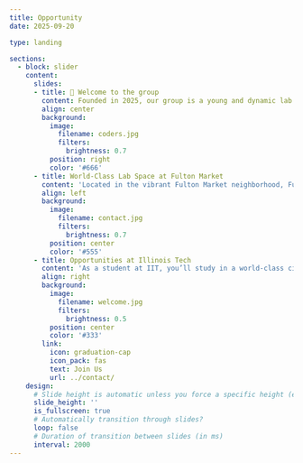 ```yaml
---
title: Opportunity
date: 2025-09-20

type: landing

sections:
  - block: slider
    content:
      slides:
      - title: 👋 Welcome to the group
        content: Founded in 2025, our group is a young and dynamic lab advancing programmable DNA/RNA nanostructures for biosensing technologies.
        align: center
        background:
          image:
            filename: coders.jpg
            filters:
              brightness: 0.7
          position: right
          color: '#666'
      - title: World-Class Lab Space at Fulton Market
        content: 'Located in the vibrant Fulton Market neighborhood, Fulton Labs offers state-of-the-art resources and proximity to Chicago’s biotech and innovation ecosystem.'
        align: left
        background:
          image:
            filename: contact.jpg
            filters:
              brightness: 0.7
          position: center
          color: '#555'
      - title: Opportunities at Illinois Tech
        content: 'As a student at IIT, you’ll study in a world-class city with unique research resources, diverse cultural experiences, and direct connections to leading employers.'
        align: right
        background:
          image:
            filename: welcome.jpg
            filters:
              brightness: 0.5
          position: center
          color: '#333'
        link:
          icon: graduation-cap
          icon_pack: fas
          text: Join Us
          url: ../contact/
    design:
      # Slide height is automatic unless you force a specific height (e.g. '400px')
      slide_height: ''
      is_fullscreen: true
      # Automatically transition through slides?
      loop: false
      # Duration of transition between slides (in ms)
      interval: 2000
---
```

